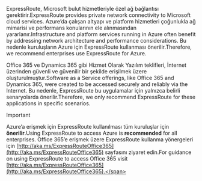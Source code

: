 <span data-ttu-id="76b75-101">ExpressRoute, Microsoft bulut hizmetleriyle özel ağ bağlantısı gerektirir.</span><span class="sxs-lookup"><span data-stu-id="76b75-101">ExpressRoute provides private network connectivity to Microsoft cloud services.</span></span> <span data-ttu-id="76b75-102">Azure’da çalışan altyapı ve platform hizmetleri çoğunlukla ağ mimarisi ve performans konularının ele alınmasından yararlanır.</span><span class="sxs-lookup"><span data-stu-id="76b75-102">Infrastructure and platform services running in Azure often benefit by addressing network architecture and performance considerations.</span></span> <span data-ttu-id="76b75-103">Bu nedenle kuruluşların Azure için ExpressRoute kullanması önerilir.</span><span class="sxs-lookup"><span data-stu-id="76b75-103">Therefore, we recommend enterprises use ExpressRoute for Azure.</span></span>

<span data-ttu-id="76b75-104">Office 365 ve Dynamics 365 gibi Hizmet Olarak Yazılım teklifleri, İnternet üzerinden güvenli ve güvenilir bir şekilde erişilmek üzere oluşturulmuştur.</span><span class="sxs-lookup"><span data-stu-id="76b75-104">Software as a Service offerings, like Office 365 and Dynamics 365, were created to be accessed securely and reliably via the Internet.</span></span>  <span data-ttu-id="76b75-105">Bu nedenle, ExpressRoute bu uygulamalar için yalnızca belirli senaryolarda önerilir.</span><span class="sxs-lookup"><span data-stu-id="76b75-105">Therefore, we only recommend ExpressRoute for these applications in specific scenarios.</span></span>

> [!IMPORTANT]
> <span data-ttu-id="76b75-106">Azure’a erişmek için ExpressRoute kullanılması tüm kuruluşlar için **önerilir**.</span><span class="sxs-lookup"><span data-stu-id="76b75-106">Using ExpressRoute to access Azure is **recommended** for all enterprises.</span></span> <span data-ttu-id="76b75-107">Office 365’e erişmek üzere ExpressRoute kullanma yönergeleri için [http://aka.ms/ExpressRouteOffice365](http://aka.ms/ExpressRouteOffice365) sayfasını ziyaret edin.</span><span class="sxs-lookup"><span data-stu-id="76b75-107">For guidance on using ExpressRoute to access Office 365 visit [http://aka.ms/ExpressRouteOffice365](http://aka.ms/ExpressRouteOffice365).</span></span>
> 
> 

